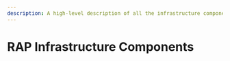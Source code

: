 ```yaml
---
description: A high-level description of all the infrastructure components powering RAP.
---
```


# RAP Infrastructure Components

